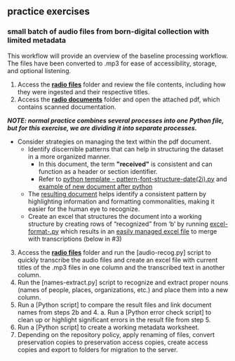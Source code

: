 ## practice exercises

### small batch of audio files from born-digital collection with limited metadata

This workflow will provide an overview of the baseline processing workflow. The files have been converted to .mp3 for ease of accessibility, storage, and optional listening.

1.	Access the [**radio files**](https://github.com/prys0000/political-commercial-collection-archives/tree/main/radio%20files) folder and review the file contents, including how they were ingested and their respective titles.
2.	Access the [**radio documents**](https://github.com/prys0000/political-commercial-collection-archives/tree/main/radio%20documents) folder and open the attached pdf, which contains scanned documentation. 

   ***NOTE: normal practice combines several processes into one Python file, but for this exercise, we are dividing it into separate processes.***

   * Consider strategies on managing the text within the pdf document. 
      * Identify discernible patterns that can help in structuring the dataset in a more organized manner. 
        * In this document, the term **"received"** is consistent and can function as a header or section identifier. 
        * Refer to [python template - pattern-font-structure-date(2i).py](https://github.com/prys0000/political-commercial-collection-archives/blob/main/radio%20documents/pattern-font-structure-date(2i).py) and [example of new document after python](https://github.com/prys0000/political-commercial-collection-archives/blob/main/radio%20documents/date_formatted_formatted_standardized_cleaned_file.pdf)
       * The [resulting document](https://github.com/prys0000/political-commercial-collection-archives/blob/main/radio%20documents/picture%20-%20pattern-format-example.png) helps identify a consistent pattern by highlighting information and formatting commonalities, making it easier for the human eye to recognize.
       * Create an excel that structures the document into a working structure by creating rows of “recognized” from ‘b’ by running [excel-format-.py](https://github.com/prys0000/political-commercial-collection-archives/blob/main/radio%20documents/excel-format-.py) which results in an [easily managed excel file](https://github.com/prys0000/political-commercial-collection-archives/blob/main/radio%20documents/excel-format-output.xlsx) to merge with transcriptions (below in #3)
         
3.	Access the [**radio files**](https://github.com/prys0000/political-commercial-collection-archives/tree/main/radio%20files) folder and run the [audio-recog.py] script to quickly transcribe the audio files and create an excel file with current titles of the .mp3 files in one column and the transcribed text in another column. 
4.	Run the [names-extract.py] script to recognize and extract proper nouns (names of people, places, organizations, etc.) and place them into a new column.
5.	Run a [Python script] to compare the result files and link document names from steps 2b and 4. a. Run a [Python error check script] to clean up or highlight significant errors in the result file from step 5.
6.	Run a [Python script] to create a working metadata worksheet.
7.	Depending on the repository policy, apply renaming of files, convert preservation copies to preservation access copies, create access copies and export to folders for migration to the server.


